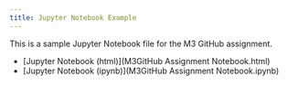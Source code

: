 ```yaml
---
title: Jupyter Notebook Example
---
```

This is a sample Jupyter Notebook file for the M3 GitHub assignment.
- [Jupyter Notebook (html)](M3GitHub Assignment Notebook.html)
- [Jupyter Notebook (ipynb)](M3GitHub Assignment Notebook.ipynb)

